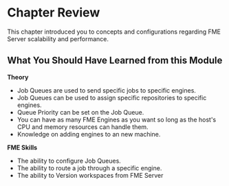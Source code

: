 
# Chapter Review #

This chapter introduced you to concepts and configurations regarding FME Server scalability and performance.

## What You Should Have Learned from this Module ##

**Theory**

- Job Queues are used to send specific jobs to specific engines.
- Job Queues can be used to assign specific repositories to specific engines.
- Queue Priority can be set on the Job Queue.
- You can have as many FME Engines as you want so long as the host's CPU and memory resources can handle them.
- Knowledge on adding engines to an new machine.


**FME Skills**

- The ability to configure Job Queues.
- The ability to route a job through a specific engine.
- The ability to Version workspaces from FME Server
